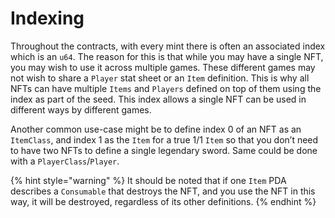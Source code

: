 # Indexing

Throughout the contracts, with every mint there is often an associated index which is an `u64`. The reason for this is that while you may have a single NFT, you may wish to use it across multiple games. These different games may not wish to share a `Player` stat sheet or an `Item` definition. This is why all NFTs can have multiple `Items` and `Players` defined on top of them using the index as part of the seed. This index allows a single NFT can be used in different ways by different games.



Another common use-case might be to define index 0 of an NFT as an `ItemClass`, and index 1 as the `Item` for a true 1/1 `Item` so that you don’t need to have two NFTs to define a single legendary sword. Same could be done with a `PlayerClass`/`Player`.

{% hint style="warning" %}
It should be noted that if one `Item` PDA describes a `Consumable` that destroys the NFT, and you use the NFT in this way, it will be destroyed, regardless of its other definitions.
{% endhint %}
